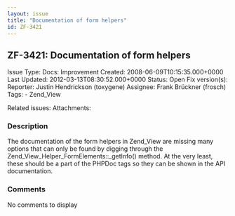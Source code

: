 ```yaml
---
layout: issue
title: "Documentation of form helpers"
id: ZF-3421
---
```


ZF-3421: Documentation of form helpers
--------------------------------------

 Issue Type: Docs: Improvement Created: 2008-06-09T10:15:35.000+0000 Last Updated: 2012-03-13T08:30:52.000+0000 Status: Open Fix version(s): 
 Reporter:  Justin Hendrickson (toxygene)  Assignee:  Frank Brückner (frosch)  Tags: - Zend\_View
 
 Related issues: 
 Attachments: 
### Description

The documentation of the form helpers in Zend\_View are missing many options that can only be found by digging through the Zend\_View\_Helper\_FormElements::\_getInfo() method. At the very least, these should be a part of the PHPDoc tags so they can be shown in the API documentation.

 

 

### Comments

No comments to display